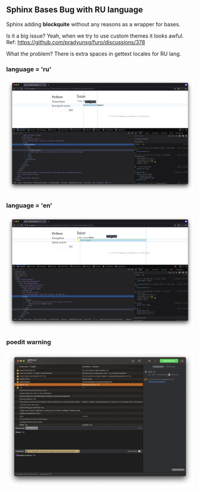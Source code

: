 ## Sphinx Bases Bug with RU language

Sphinx adding **blockquite** without any reasons as a wrapper for bases.

Is it a big issue? Yeah, when we try to use custom themes it looks awful. Ref: https://github.com/pradyunsg/furo/discussions/378

What the problem? There is extra spaces in gettext locales for RU lang. 

### language = 'ru'

![lang ru](images/language_ru.png)

### language = 'en'

![lang en](images/language_en.png)

### poedit warning

![poedit](images/poedit.png)

